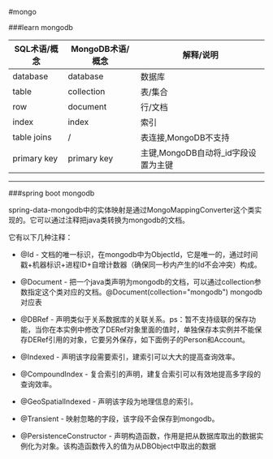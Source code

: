 #mongo

###learn mongodb

SQL术语/概念 | MongoDB术语/概念 | 解释/说明
------------ | ------------- | ------------
database     | database      | 数据库
table | collection  | 表/集合
row | document  | 行/文档
index | index  | 索引
table joins | /  | 表连接,MongoDB不支持
primary key | primary key  | 主键,MongoDB自动将_id字段设置为主键

---

###spring boot mongodb

spring-data-mongodb中的实体映射是通过MongoMappingConverter这个类实现的。它可以通过注释把java类转换为mongodb的文档。

它有以下几种注释：
- @Id - 文档的唯一标识，在mongodb中为ObjectId，它是唯一的，通过时间戳+机器标识+进程ID+自增计数器（确保同一秒内产生的Id不会冲突）构成。

- @Document - 把一个java类声明为mongodb的文档，可以通过collection参数指定这个类对应的文档。@Document(collection="mongodb") mongodb对应表

- @DBRef - 声明类似于关系数据库的关联关系。ps：暂不支持级联的保存功能，当你在本实例中修改了DERef对象里面的值时，单独保存本实例并不能保存DERef引用的对象，它要另外保存，如下面例子的Person和Account。

- @Indexed - 声明该字段需要索引，建索引可以大大的提高查询效率。

- @CompoundIndex - 复合索引的声明，建复合索引可以有效地提高多字段的查询效率。

- @GeoSpatialIndexed - 声明该字段为地理信息的索引。

- @Transient - 映射忽略的字段，该字段不会保存到mongodb。

- @PersistenceConstructor - 声明构造函数，作用是把从数据库取出的数据实例化为对象。该构造函数传入的值为从DBObject中取出的数据